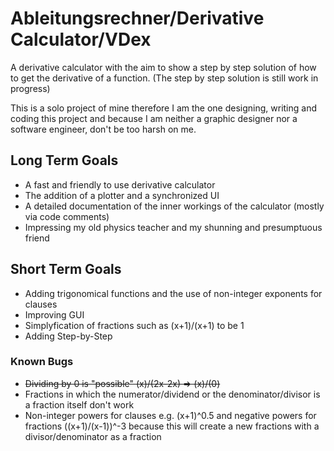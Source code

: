 # Ableitungsrechner/Derivative Calculator/VDex

A derivative calculator with the aim to show a step by step solution of how to get the derivative of a function. (The step by step solution is still work in progress)

This is a solo project of mine therefore I am the one designing, writing and coding this project and because I am neither a graphic designer nor a software engineer, don't be too harsh on me.

## Long Term Goals
* A fast and friendly to use derivative calculator 
* The addition of a plotter and a synchronized UI
* A detailed documentation of the inner workings of the calculator (mostly via code comments)
* Impressing my old physics teacher and my shunning and presumptuous friend

## Short Term Goals
* Adding trigonomical functions and the use of non-integer exponents for clauses
* Improving GUI
* Simplyfication of fractions such as (x+1)/(x+1) to be 1
* Adding Step-by-Step

### Known Bugs
* ~~Dividing by 0 is "possible" (x)/(2x-2x) => (x)/(0)~~
* Fractions in which the numerator/dividend or the denominator/divisor is a fraction itself don't work
* Non-integer powers for clauses e.g. (x+1)^0.5 and negative powers for fractions ((x+1)/(x-1))^-3 because this will create a new fractions with a divisor/denominator as a fraction
